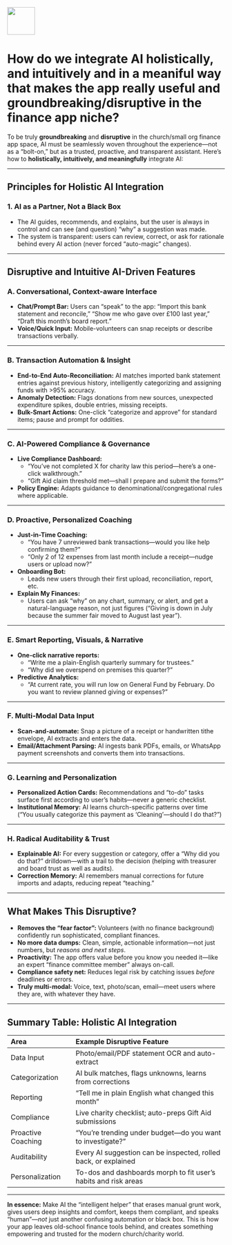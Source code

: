 <img src="https://r2cdn.perplexity.ai/pplx-full-logo-primary-dark%402x.png" style="height:64px;margin-right:32px"/>

# How do we integrate AI holistically, and intuitively and in a meaniful way that makes the app really useful and groundbreaking/disruptive in the finance app niche?

To be truly **groundbreaking** and **disruptive** in the church/small org finance app space, AI must be seamlessly woven throughout the experience—not as a “bolt-on,” but as a trusted, proactive, and transparent assistant. Here’s how to **holistically, intuitively, and meaningfully** integrate AI:

***

## **Principles for Holistic AI Integration**

### **1. AI as a Partner, Not a Black Box**

- The AI guides, recommends, and explains, but the user is always in control and can see (and question) “why” a suggestion was made.
- The system is transparent: users can review, correct, or ask for rationale behind every AI action (never forced “auto-magic” changes).

***

## **Disruptive and Intuitive AI-Driven Features**

### **A. Conversational, Context-aware Interface**

- **Chat/Prompt Bar:** Users can “speak” to the app:
“Import this bank statement and reconcile,”
“Show me who gave over £100 last year,”
“Draft this month’s board report.”
- **Voice/Quick Input:** Mobile-volunteers can snap receipts or describe transactions verbally.

***

### **B. Transaction Automation \& Insight**

- **End-to-End Auto-Reconciliation:** AI matches imported bank statement entries against previous history, intelligently categorizing and assigning funds with >95% accuracy.
- **Anomaly Detection:** Flags donations from new sources, unexpected expenditure spikes, double entries, missing receipts.
- **Bulk-Smart Actions:** One-click “categorize and approve” for standard items; pause and prompt for oddities.

***

### **C. AI-Powered Compliance \& Governance**

- **Live Compliance Dashboard:**
    - “You’ve not completed X for charity law this period—here’s a one-click walkthrough.”
    - “Gift Aid claim threshold met—shall I prepare and submit the forms?”
- **Policy Engine:** Adapts guidance to denominational/congregational rules where applicable.

***

### **D. Proactive, Personalized Coaching**

- **Just-in-Time Coaching:**
    - “You have 7 unreviewed bank transactions—would you like help confirming them?”
    - “Only 2 of 12 expenses from last month include a receipt—nudge users or upload now?”
- **Onboarding Bot:**
    - Leads new users through their first upload, reconciliation, report, etc.
- **Explain My Finances:**
    - Users can ask “why” on any chart, summary, or alert, and get a natural-language reason, not just figures (“Giving is down in July because the summer fair moved to August last year”).

***

### **E. Smart Reporting, Visuals, \& Narrative**

- **One-click narrative reports:**
    - “Write me a plain-English quarterly summary for trustees.”
    - “Why did we overspend on premises this quarter?”
- **Predictive Analytics:**
    - “At current rate, you will run low on General Fund by February. Do you want to review planned giving or expenses?”

***

### **F. Multi-Modal Data Input**

- **Scan-and-automate:** Snap a picture of a receipt or handwritten tithe envelope, AI extracts and enters the data.
- **Email/Attachment Parsing:** AI ingests bank PDFs, emails, or WhatsApp payment screenshots and converts them into transactions.

***

### **G. Learning and Personalization**

- **Personalized Action Cards:** Recommendations and “to-do” tasks surface first according to user’s habits—never a generic checklist.
- **Institutional Memory:** AI learns church-specific patterns over time (“You usually categorize this payment as ‘Cleaning’—should I do that?”)

***

### **H. Radical Auditability \& Trust**

- **Explainable AI:** For every suggestion or category, offer a “Why did you do that?” drilldown—with a trail to the decision (helping with treasurer and board trust as well as audits).
- **Correction Memory:** AI remembers manual corrections for future imports and adapts, reducing repeat “teaching.”

***

## **What Makes This Disruptive?**

- **Removes the “fear factor”:** Volunteers (with no finance background) confidently run sophisticated, compliant finances.
- **No more data dumps:** Clean, simple, actionable information—not just numbers, but *reasons and next steps*.
- **Proactivity:** The app offers value before you know you needed it—like an expert “finance committee member” always on-call.
- **Compliance safety net:** Reduces legal risk by catching issues *before* deadlines or errors.
- **Truly multi-modal:** Voice, text, photo/scan, email—meet users where they are, with whatever they have.

***

## **Summary Table: Holistic AI Integration**

| Area | Example Disruptive Feature |
| :-- | :-- |
| Data Input | Photo/email/PDF statement OCR and auto-extract |
| Categorization | AI bulk matches, flags unknowns, learns from corrections |
| Reporting | “Tell me in plain English what changed this month” |
| Compliance | Live charity checklist; auto-preps Gift Aid submissions |
| Proactive Coaching | “You’re trending under budget—do you want to investigate?” |
| Auditability | Every AI suggestion can be inspected, rolled back, or explained |
| Personalization | To-dos and dashboards morph to fit user’s habits and risk areas |


***

**In essence:**
Make AI the “intelligent helper” that erases manual grunt work, gives users deep insights and comfort, keeps them compliant, and speaks “human”—_not_ just another confusing automation or black box. This is how your app leaves old-school finance tools behind, and creates something empowering and trusted for the modern church/charity world.

